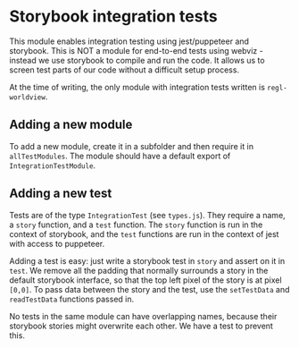 # Storybook integration tests

This module enables integration testing using jest/puppeteer and storybook. This is NOT a module for end-to-end tests using webviz - instead we use storybook to compile and run the code. It allows us to screen test parts of our code without a difficult setup process.

At the time of writing, the only module with integration tests written is `regl-worldview`.

## Adding a new module

To add a new module, create it in a subfolder and then require it in `allTestModules`. The module should have a default export of `IntegrationTestModule`.

## Adding a new test

Tests are of the type `IntegrationTest` (see `types.js`). They require a name, a `story` function, and a `test` function. The `story` function is run in the context of storybook, and the `test` functions are run in the context of jest with access to puppeteer.

Adding a test is easy: just write a storybook test in `story` and assert on it in `test`. We remove all the padding that normally surrounds a story in the default storybook interface, so that the top left pixel of the story is at pixel `[0,0]`. To pass data between the story and the test, use the `setTestData` and `readTestData` functions passed in.

No tests in the same module can have overlapping names, because their storybook stories might overwrite each other. We have a test to prevent this.
